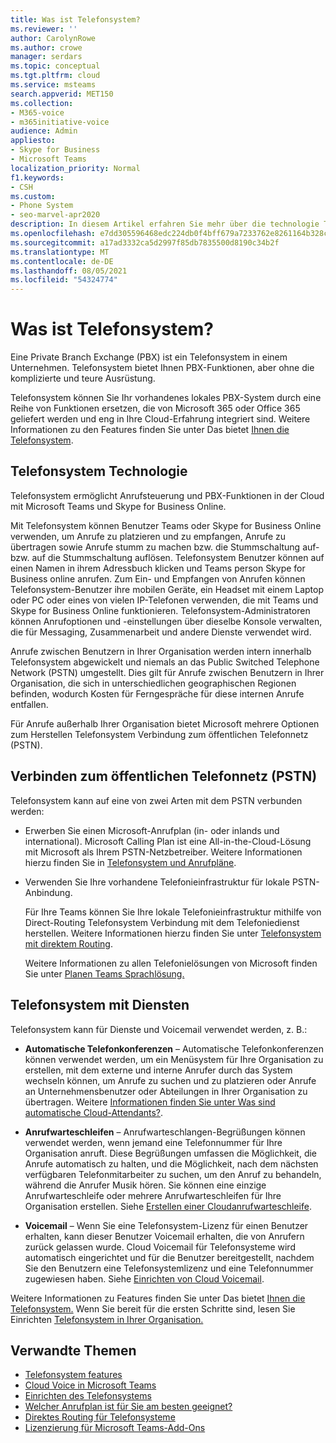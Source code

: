 ```yaml
---
title: Was ist Telefonsystem?
ms.reviewer: ''
author: CarolynRowe
ms.author: crowe
manager: serdars
ms.topic: conceptual
ms.tgt.pltfrm: cloud
ms.service: msteams
search.appverid: MET150
ms.collection:
- M365-voice
- m365initiative-voice
audience: Admin
appliesto:
- Skype for Business
- Microsoft Teams
localization_priority: Normal
f1.keywords:
- CSH
ms.custom:
- Phone System
- seo-marvel-apr2020
description: In diesem Artikel erfahren Sie mehr über die technologie Telefonsystem in Microsoft 365 und Office 365.
ms.openlocfilehash: e7dd305596468edc224db0f4bff679a7233762e8261164b328c4674df660414d
ms.sourcegitcommit: a17ad3332ca5d2997f85db7835500d8190c34b2f
ms.translationtype: MT
ms.contentlocale: de-DE
ms.lasthandoff: 08/05/2021
ms.locfileid: "54324774"
---
```

# <a name="what-is-phone-system"></a>Was ist Telefonsystem?

Eine Private Branch Exchange (PBX) ist ein Telefonsystem in einem Unternehmen. Telefonsystem bietet Ihnen PBX-Funktionen, aber ohne die komplizierte und teure Ausrüstung. 

Telefonsystem können Sie Ihr vorhandenes lokales PBX-System durch eine Reihe von Funktionen ersetzen, die von Microsoft 365 oder Office 365 geliefert werden und eng in Ihre Cloud-Erfahrung integriert sind. Weitere Informationen zu den Features finden Sie unter Das bietet [Ihnen die Telefonsystem](here-s-what-you-get-with-phone-system.md).

## <a name="phone-system-technology"></a>Telefonsystem Technologie

Telefonsystem ermöglicht Anrufsteuerung und PBX-Funktionen in der Cloud mit Microsoft Teams und Skype for Business Online. 
  
Mit Telefonsystem können Benutzer Teams oder Skype for Business Online verwenden, um Anrufe zu platzieren und zu empfangen, Anrufe zu übertragen sowie Anrufe stumm zu machen bzw. die Stummschaltung auf- bzw. auf die Stummschaltung auflösen. Telefonsystem Benutzer können auf einen Namen in ihrem Adressbuch klicken und Teams person Skype for Business online anrufen. Zum Ein- und Empfangen von Anrufen können Telefonsystem-Benutzer ihre mobilen Geräte, ein Headset mit einem Laptop oder PC oder eines von vielen IP-Telefonen verwenden, die mit Teams und Skype for Business Online funktionieren. Telefonsystem-Administratoren können Anrufoptionen und -einstellungen über dieselbe Konsole verwalten, die für Messaging, Zusammenarbeit und andere Dienste verwendet wird.
  
Anrufe zwischen Benutzern in Ihrer Organisation werden intern innerhalb Telefonsystem abgewickelt und niemals an das Public Switched Telephone Network (PSTN) umgestellt. Dies gilt für Anrufe zwischen Benutzern in Ihrer Organisation, die sich in unterschiedlichen geographischen Regionen befinden, wodurch Kosten für Ferngespräche für diese internen Anrufe entfallen.

Für Anrufe außerhalb Ihrer Organisation bietet Microsoft mehrere Optionen zum Herstellen Telefonsystem Verbindung zum öffentlichen Telefonnetz (PSTN).

## <a name="connect-to-the-public-switched-telephone-network-pstn"></a>Verbinden zum öffentlichen Telefonnetz (PSTN)
  
Telefonsystem kann auf eine von zwei Arten mit dem PSTN verbunden werden:
  
- Erwerben Sie einen Microsoft-Anrufplan (in- oder inlands und international). Microsoft Calling Plan ist eine All-in-the-Cloud-Lösung mit Microsoft als Ihrem PSTN-Netzbetreiber. Weitere Informationen hierzu finden Sie in [Telefonsystem und Anrufpläne](calling-plan-landing-page.md).

- Verwenden Sie Ihre vorhandene Telefonieinfrastruktur für lokale PSTN-Anbindung.

  Für Ihre Teams können Sie Ihre lokale Telefonieinfrastruktur mithilfe von Direct-Routing Telefonsystem Verbindung mit dem Telefoniedienst herstellen. Weitere Informationen hierzu finden Sie unter [Telefonsystem mit direktem Routing](direct-routing-landing-page.md).

  Weitere Informationen zu allen Telefonielösungen von Microsoft finden Sie unter [Planen Teams Sprachlösung.](cloud-voice-landing-page.md)


## <a name="phone-system-with-services"></a>Telefonsystem mit Diensten

 Telefonsystem kann für Dienste und Voicemail verwendet werden, z. B.:

- **Automatische Telefonkonferenzen** – Automatische Telefonkonferenzen können verwendet werden, um ein Menüsystem für Ihre Organisation zu erstellen, mit dem externe und interne Anrufer durch das System wechseln können, um Anrufe zu suchen und zu platzieren oder Anrufe an Unternehmensbenutzer oder Abteilungen in Ihrer Organisation zu übertragen. Weitere [Informationen finden Sie unter Was sind automatische Cloud-Attendants?](what-are-phone-system-auto-attendants.md).

- **Anrufwarteschleifen** – Anrufwarteschlangen-Begrüßungen können verwendet werden, wenn jemand eine Telefonnummer für Ihre Organisation anruft. Diese Begrüßungen umfassen die Möglichkeit, die Anrufe automatisch zu halten, und die Möglichkeit, nach dem nächsten verfügbaren Telefonmitarbeiter zu suchen, um den Anruf zu behandeln, während die Anrufer Musik hören. Sie können eine einzige Anrufwarteschleife oder mehrere Anrufwarteschleifen für Ihre Organisation erstellen. Siehe [Erstellen einer Cloudanrufwarteschleife](create-a-phone-system-call-queue.md).

- **Voicemail** – Wenn Sie eine Telefonsystem-Lizenz für einen Benutzer erhalten, kann dieser Benutzer Voicemail erhalten, die von Anrufern zurück gelassen wurde. Cloud Voicemail für Telefonsysteme wird automatisch eingerichtet und für die Benutzer bereitgestellt, nachdem Sie den Benutzern eine Telefonsystemlizenz und eine Telefonnummer zugewiesen haben. Siehe [Einrichten von Cloud Voicemail](set-up-phone-system-voicemail.md).

Weitere Informationen zu Features finden Sie unter Das bietet [Ihnen die Telefonsystem.](here-s-what-you-get-with-phone-system.md) Wenn Sie bereit für die ersten Schritte sind, lesen Sie Einrichten [Telefonsystem in Ihrer Organisation.](setting-up-your-phone-system.md)

## <a name="related-topics"></a>Verwandte Themen

- [Telefonsystem features](here-s-what-you-get-with-phone-system.md)
- [Cloud Voice in Microsoft Teams](cloud-voice-landing-page.md)
- [Einrichten des Telefonsystems](setting-up-your-phone-system.md)
- [Welcher Anrufplan ist für Sie am besten geeignet?](calling-plan-landing-page.md)
- [Direktes Routing für Telefonsysteme](direct-routing-landing-page.md)
- [Lizenzierung für Microsoft Teams-Add-Ons](./teams-add-on-licensing/microsoft-teams-add-on-licensing.md)
